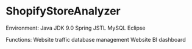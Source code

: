 # ShopifyStoreAnalyzer

Environment:
Java JDK 9.0
Spring
JSTL
MySQL
Eclipse

Functions:
Website traffic database management
Website BI dashboard
